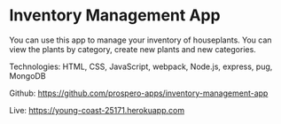 # Inventory Management App

You can use this app to manage your inventory of houseplants. You can view the plants by category, create new plants and new categories.

Technologies: HTML, CSS, JavaScript, webpack, Node.js, express, pug, MongoDB

Github: https://github.com/prospero-apps/inventory-management-app 

Live: https://young-coast-25171.herokuapp.com
